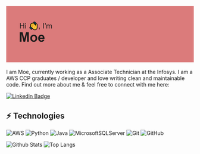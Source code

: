 ![img](https://github.com/moe-ko/moe-ko/blob/master/download.png)

I am Moe, currently working as a Associate Technician at the Infosys. I am a AWS CCP graduates / developer and love writing clean and maintainable code. Find out more about me & feel free to connect with me here:

[![Linkedin Badge](https://img.shields.io/badge/-moe-blue?style=flat-square&logo=Linkedin&logoColor=white&link=https://www.linkedin.com/in/moe-ko/)](https://www.linkedin.com/in/moe-ko)

## ⚡ Technologies

![AWS](https://img.shields.io/badge/AWS-%23FF9900.svg?style=for-the-badge&logo=amazon-aws&logoColor=black)
![Python](https://img.shields.io/badge/python-3670A0?style=for-the-badge&logo=python&logoColor=ffdd54)
![Java](https://img.shields.io/badge/java-%23ED8B00.svg?style=for-the-badge&logo=java&logoColor=white)
![MicrosoftSQLServer](https://img.shields.io/badge/Microsoft%20SQL%20Sever-CC2927?style=for-the-badge&logo=microsoft%20sql%20server&logoColor=white)
![Git](https://img.shields.io/badge/git-%23F05033.svg?style=for-the-badge&logo=git&logoColor=white)
![GitHub](https://img.shields.io/badge/github-%A32CC4.svg?style=for-the-badge&logo=github&logoColor=white)

![Github Stats](https://github-readme-stats.vercel.app/api?username=moe-ko&count_private=true&show_icons=true&include_all_commits=true)
![Top Langs](https://github-readme-stats.vercel.app/api/top-langs/?username=moe-ko&hide=TeX&layout=compact)
